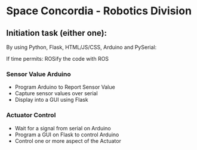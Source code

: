 # Space Concordia - Robotics Division

## Initiation task (either one):

By using Python, Flask, HTML/JS/CSS, Arduino and PySerial:

If time permits: ROSify the code with ROS

### Sensor Value Arduino
* Program Arduino to Report Sensor Value
* Capture sensor values over serial
* Display into a GUI using Flask

### Actuator Control
* Wait for a signal from serial on Arduino
* Program a GUI on Flask to control Arduino
* Control one or more aspect of the Actuator